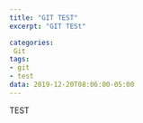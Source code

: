 ```yaml
---
title: "GIT TEST"
excerpt: "GIT TESt"

categories:
 Git
tags:
- git
- test
data: 2019-12-20T08:06:00-05:00
---
```



TEST
